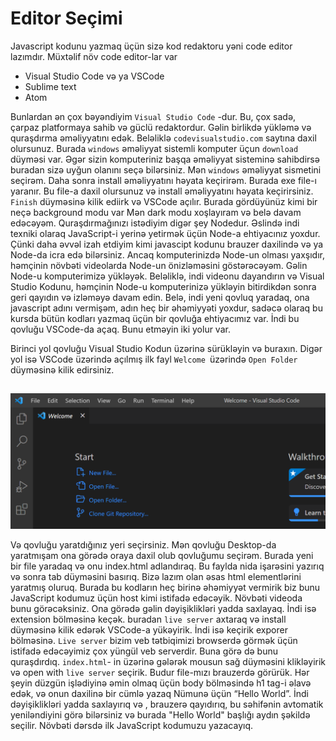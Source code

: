 

# Editor Seçimi

Javascript kodunu yazmaq üçün sizə kod redaktoru yəni code editor lazımdır. Müxtəlif növ code editor-lar var

- Visual Studio Code və ya VSCode 
- Sublime text 
- Atom

Bunlardan ən çox bəyəndiyim `Visual Studio Code` -dur. Bu, çox sadə,  çarpaz platformaya sahib və güclü redaktordur. Gəlin birlikdə  yükləmə və quraşdırma əməliyyatını edək. Beləliklə `codevisualstudio.com` saytına daxil olursunuz. Burada `windows`  əməliyyat sistemli komputer üçun `download` düyməsi var. Əgər sizin komputeriniz başqa əməliyyat sisteminə sahibdirsə buradan sizə uyğun olanını seçə bilərsiniz. Mən `windows` əməliyyat sismetini seçirəm. Daha sonra install əməliyyatını həyata keçirirəm. Burada exe file-ı yaranır. Bu file-a daxil olursunuz və install əməliyyatını həyata keçirirsiniz. `Finish` düyməsinə kilik ediirk və VSCode açılır. Burada gördüyünüz kimi bir neçə background modu var Mən dark modu xoşlayıram və belə davam edəcəyəm. Quraşdırmağınızı istədiyim digər şey Nodedur. Əslində indi  texniki olaraq JavaScript-i yerinə yetirmək üçün Node-a ehtiyacınız yoxdur. Çünki daha əvvəl izah etdiyim kimi javascipt kodunu brauzer daxilində və ya Node-da icra edə bilərsiniz. Ancaq komputerinizdə Node-un olması yaxşıdır, həmçinin növbəti videolarda Node-un önizləməsini göstərəcəyəm. Gəlin Node-u komputerimizə yükləyək. Beləliklə, indi videonu dayandırın və Visual Studio Kodunu, həmçinin Node-u komputerinizə yükləyin bitirdikdən sonra geri qayıdın və izləməyə davam edin. 
Belə, indi yeni qovluq yaradaq, ona javascript adını vermişəm, adın heç bir əhəmiyyəti yoxdur, sadəcə olaraq bu kursda bütün kodları yazmaq üçün bir qovluğa ehtiyacımız var. İndi bu qovluğu VSCode-da açaq. Bunu etməyin iki yolur var. 

Birinci yol qovluğu Visual Studio Kodun üzərinə  sürükləyin və buraxın. Digər yol isə VSCode üzərində açılmış ilk fayl `Welcome `üzərində `Open Folder` düyməsinə kilik edirsiniz. 
## 

![App Screenshot](images/vscode.PNG)



Və qovluğu yaratdığınız yeri seçirsiniz. Mən qovluğu Desktop-da yaratmışam ona görədə oraya daxil olub qovluğumu seçirəm. Burada yeni bir file yaradaq və onu  index.html adlandıraq.  Bu faylda nida işarəsini yazırıq və sonra tab düyməsini basırıq. Bizə lazım olan əsas html elementlərini yaratmış oluruq. Burada bu kodların heç birinə əhəmiyyət vermirik biz bunu JavaScript kodumuz üçün host kimi istifadə edəcəyik. Növbəti videoda bunu görəcəksiniz. Ona görədə gəlin dəyişiklikləri yadda saxlayaq. İndi isə extension bölməsinə keçək. buradan `live server` axtaraq və install düyməsinə kilik edərək VSCode-a yükəyirik. İndi isə keçirik exporer bölməsinə. `Live server` bizim veb tətbiqimizi browserdə görmək  üçün istifadə edəcəyimiz çox yüngül veb serverdir. Buna görə də bunu quraşdırdıq. `index.html`- in üzərinə gələrək mousun sağ düyməsini  klikləyirik və open with `live server` seçirik. Budur file-mızı brauzerdə görürük. Hər şeyin düzgün işlədiyinə əmin olmaq üçün body bölməsində h1 tag-i əlavə edək, və onun daxilinə bir cümlə yazaq  Nümunə üçün “Hello World”. İndi dəyişiklikləri yadda saxlayırıq və , brauzerə qayıdırıq, bu səhifənin avtomatik yeniləndiyini görə bilərsiniz və burada "Hello World" başlığı aydın şəkildə seçilir. Növbəti dərsdə ilk JavaScript kodumuzu yazacayıq.

